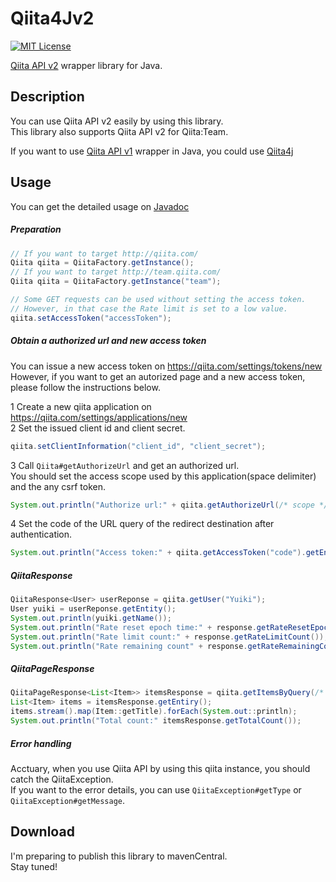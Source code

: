 Qiita4Jv2
====
[![MIT License](http://img.shields.io/badge/license-MIT-blue.svg?style=flat)](https://github.com/Yuiki/Qiita4Jv2/blob/master/LICENSE)

<a href="https://qiita.com/api/v2/docs" target="_blank">Qiita API v2</a> wrapper library for Java.

## Description
You can use Qiita API v2 easily by using this library.  
This library also supports Qiita API v2 for Qiita:Team.  

If you want to use <a href="https://qiita.com/api/v1/docs" target="_blank">Qiita API v1</a> wrapper in Java, you could use <a href="https://github.com/zaneli/qiita4j" target="_blank">Qiita4j</a>

## Usage
You can get the detailed usage on <a href="https://yuiki.github.io/Qiita4Jv2/">Javadoc</a>
##### Preparation
```Java
// If you want to target http://qiita.com/
Qiita qiita = QiitaFactory.getInstance();
// If you want to target http://team.qiita.com/
Qiita qiita = QiitaFactory.getInstance("team");

// Some GET requests can be used without setting the access token.
// However, in that case the Rate limit is set to a low value.
qiita.setAccessToken("accessToken");
```

##### Obtain a authorized url and new access token
You can issue a new access token on <a href="https://qiita.com/settings/tokens/new" target="_blank">https://qiita.com/settings/tokens/new</a>
However, if you want to get an autorized page and a new access token, please follow the instructions below.

1 Create a new qiita application on <a href="https://qiita.com/settings/applications/new" target="_blank">https://qiita.com/settings/applications/new</a>  
2 Set the issued client id and client secret.  
```Java
qiita.setClientInformation("client_id", "client_secret");
```
3 Call `Qiita#getAuthorizeUrl` and get an authorized url.  
You should set the access scope used by this application(space delimiter) and the any csrf token.
```Java
System.out.println("Authorize url:" + qiita.getAuthorizeUrl(/* scope */ "read_qiita read_qiita_team write_qiita write_qiita_team", "csrf_token"));
```
4 Set the code of the URL query of the redirect destination after authentication.
```Java
System.out.println("Access token:" + qiita.getAccessToken("code").getEntity().getToken());
```

##### QiitaResponse
```Java
QiitaResponse<User> userReponse = qiita.getUser("Yuiki");
User yuiki = userReponse.getEntity();
System.out.println(yuiki.getName());
System.out.println("Rate reset epoch time:" + response.getRateResetEpochTime());
System.out.println("Rate limit count:" + response.getRateLimitCount());
System.out.println("Rate remaining count" + response.getRateRemainingCount());
```

##### QiitaPageResponse
```Java
QiitaPageResponse<List<Item>> itemsResponse = qiita.getItemsByQuery(/* page */ 1, /* item amounts per page*/ 20, "Java");
List<Item> items = itemsResponse.getEntiry();
items.stream().map(Item::getTitle).forEach(System.out::println);
System.out.println("Total count:" itemsResponse.getTotalCount());
```

##### Error handling
Acctuary, when you use Qiita API by using this qiita instance, you should catch the QiitaException.  
If you want to the error details, you can use `QiitaException#getType` or `QiitaException#getMessage`.

## Download
I'm preparing to publish this library to mavenCentral.  
Stay tuned!
